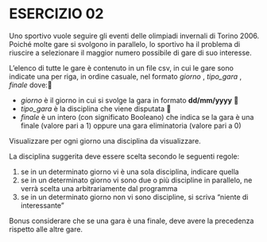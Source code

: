 # ESERCIZIO 02

Uno sportivo vuole seguire gli eventi delle olimpiadi invernali di Torino 2006. 
Poiché molte gare si svolgono in parallelo, lo sportivo ha il problema di riuscire a selezionare il
 maggior numero possibile di gare di suo interesse.

L’elenco di tutte le gare è contenuto in un file csv, in cui le gare sono indicate una per riga,
 in ordine casuale, nel formato _giorno_ , _tipo_gara_ , _finale_ dove:
 
- _giorno_ è il giorno in cui si svolge la gara in formato __dd/mm/yyyy__

- _tipo_gara_ è la disciplina che viene disputata 

- _finale_ è un intero (con significato Booleano) che indica se la gara è una finale (valore pari a 1) oppure una gara eliminatoria (valore pari a 0)


Visualizzare per ogni giorno una disciplina da visualizzare.

La disciplina suggerita deve essere scelta secondo le seguenti regole:

1.  se in un determinato giorno vi è una sola disciplina, indicare quella
2.  se in un determinato giorno vi sono due o più discipline in parallelo, ne verrà scelta una arbitrariamente dal programma
3.  se in un determinato giorno non vi sono discipline, si scriva “niente di interessante”

Bonus considerare che se una gara è una finale, deve avere la precedenza rispetto alle altre gare.